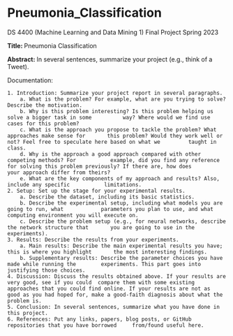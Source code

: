 # Pneumonia_Classification
DS 4400 (Machine Learning and Data Mining 1) Final Project Spring 2023

<b> Title: </b> Pneumonia Classification

<b> Abstract: </b> In several sentences, summarize your project (e.g., think of a Tweet).

Documentation:

	1. Introduction: Summarize your project report in several paragraphs.
		a. What is the problem? For example, what are you trying to solve? Describe the motivation.
		b. Why is this problem interesting? Is this problem helping us solve a bigger task in some 			way? Where would we find use cases for this problem?
		c. What is the approach you propose to tackle the problem? What approaches make sense for 		this problem? Would they work well or not? Feel free to speculate here based on what we 		taught in class.
		d. Why is the approach a good approach compared with other competing methods? For 			example, did you find any reference for solving this problem previously? If there are, how does 		your approach differ from theirs?
		e. What are the key components of my approach and results? Also, include any specific 			limitations.
	2. Setup: Set up the stage for your experimental results.
		a. Describe the dataset, including its basic statistics.
		b. Describe the experimental setup, including what models you are going to run, what 			parameters you plan to use, and what computing environment you will execute on.
		c. Describe the problem setup (e.g., for neural networks, describe the network structure that 		you are going to use in the experiments).
	3. Results: Describe the results from your experiments.
		a. Main results: Describe the main experimental results you have; this is where you highlight 		the most interesting findings.
		b. Supplementary results: Describe the parameter choices you have made while running the 		experiments. This part goes into justifying those choices.
	4. Discussion: Discuss the results obtained above. If your results are very good, see if you could 	compare them with some existing approaches that you could find online. If your results are not as 	good as you had hoped for, make a good-faith diagnosis about what the problem is.
	5. Conclusion: In several sentences, summarize what you have done in this project.
	6. References: Put any links, papers, blog posts, or GitHub repositories that you have borrowed 	from/found useful here.
